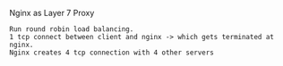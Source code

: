 Nginx as Layer 7 Proxy

    Run round robin load balancing.
    1 tcp connect between client and nginx -> which gets terminated at nginx.
    Nginx creates 4 tcp connection with 4 other servers